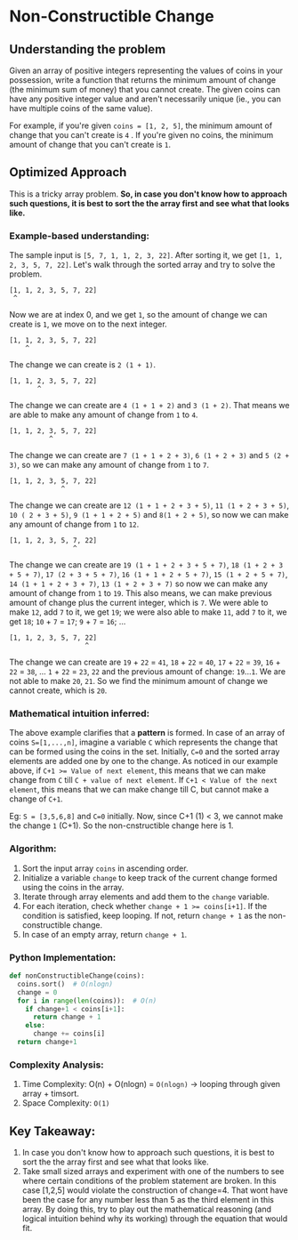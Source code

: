# Non-Constructible Change

## Understanding the problem

Given an array of positive integers representing the values of coins in your possession, write a
function that returns the minimum amount of change (the minimum sum of money) that you
cannot create. The given coins can have any positive integer value and aren't necessarily unique
(ie., you can have multiple coins of the same value).

For example, if you're given ```coins = [1, 2, 5]```, the minimum amount of change that you can't
create is ```4``` . If you're given no coins, the minimum amount of change that you can't create is ```1```.

## Optimized Approach

This is a tricky array problem. **So, in case you don't know how to approach such questions, it is best to sort the the array first and see what that looks like.**

### Example-based understanding:

The sample input is `[5, 7, 1, 1, 2, 3, 22]`. After sorting it, we get `[1, 1, 2, 3, 5, 7, 22]`. Let's walk through the sorted array and try to solve the problem.

```
[1, 1, 2, 3, 5, 7, 22]
 ^
```

Now we are at index 0, and we get `1`, so the amount of change we can create is `1`, we move on to the next integer.

```
[1, 1, 2, 3, 5, 7, 22]
    ^
```

The change we can create is `2 (1 + 1)`.

```
[1, 1, 2, 3, 5, 7, 22]
       ^
```

The change we can create are `4 (1 + 1 + 2)` and `3 (1 + 2)`. That means we are able to make any amount of change from `1` to `4`.

```
[1, 1, 2, 3, 5, 7, 22]
          ^
```

The change we can create are `7 (1 + 1 + 2 + 3)`, `6 (1 + 2 + 3)` and `5 (2 + 3)`, so we can make any amount of change from `1` to `7`.

```
[1, 1, 2, 3, 5, 7, 22]
             ^
```

The change we can create are `12 (1 + 1 + 2 + 3 + 5)`, `11 (1 + 2 + 3 + 5)`, `10 ( 2 + 3 + 5)`, `9 (1 + 1 + 2 + 5)` and `8(1 + 2 + 5)`, so now we can make any amount of change from `1` to `12`.

```
[1, 1, 2, 3, 5, 7, 22]
                ^
```

The change we can create are `19 (1 + 1 + 2 + 3 + 5 + 7)`, `18 (1 + 2 + 3 + 5 + 7)`, `17 (2 + 3 + 5 + 7)`, `16 (1 + 1 + 2 + 5 + 7)`, `15 (1 + 2 + 5 + 7)`, `14 (1 + 1 + 2 + 3 + 7)`, `13 (1 + 2 + 3 + 7)` so now we can make any amount of change from `1` to `19`. This also means, we can make previous amount of change plus the current integer, which is `7`. We were able to make `12`, add `7` to it, we get `19`; we were also able to make `11`, add `7` to it, we get `18`; `10` + `7` = `17`; `9` + `7` = `16`; ...

```
[1, 1, 2, 3, 5, 7, 22]
                   ^
```

The change we can create are `19` + `22` = `41`, `18` + `22` = `40`, `17` + `22` = `39`,
`16` + `22` = `38`, ... `1` + `22` = `23`, `22` and the previous amount of change: `19`...`1`. We are not able to make `20`, `21`. So we find the minimum amount of change we cannot create, which is `20`.

### Mathematical intuition inferred:
The above example clarifies that a **pattern** is formed. In case of an array of coins ```S=[1,...,n]```, imagine a variable ```C``` which represents the change that can be formed using the coins in the set.
Initially, ```C=0``` and the sorted array elements are added one by one to the change. As noticed in our example above, if ```C+1 >= Value of next element```, this means that we can make change from ```C``` till ```C + value of next element```.
If ```C+1 < Value of the next element```, this means that we can make change till C, but cannot make a change of ```C+1```.


Eg: ```S = [3,5,6,8]``` and ```C=0``` initially. Now, since C+1 (1) < 3, we cannot make the change ```1``` (C+1). So the non-cnstructible change here is 1.

### Algorithm:
1. Sort the input array ```coins``` in ascending order.
2. Initialize a variable ```change``` to keep track of the current change formed using the coins in the array.
3. Iterate through array elements and add them to the ```change``` variable.
4. For each iteration, check whether ```change + 1 >= coins[i+1]```. If the condition is satisfied, keep looping. If not, return ```change + 1``` as the non-constructible change.
5. In case of an empty array, return ```change + 1```.

### Python Implementation:

```python
def nonConstructibleChange(coins):
  coins.sort()  # O(nlogn)
  change = 0
  for i in range(len(coins)):  # O(n)
    if change+1 < coins[i+1]:
      return change + 1
    else:
      change += coins[i]
  return change+1
```

### Complexity Analysis:
1. Time Complexity: O(n) + O(nlogn) = ```O(nlogn)``` -> looping through given array + timsort.
2. Space Complexity: ```O(1)```

## Key Takeaway:
1. In case you don't know how to approach such questions, it is best to sort the the array first and see what that looks like.
2. Take small sized arrays and experiment with one of the numbers to see where certain conditions of the problem statement are broken. In this case [1,2,5] would violate the construction of change=4. That wont have been the case for any number less than 5 as the third element in this array. By doing this, try to play out the mathematical reasoning (and logical intuition behind why its working) through the equation that would fit.
